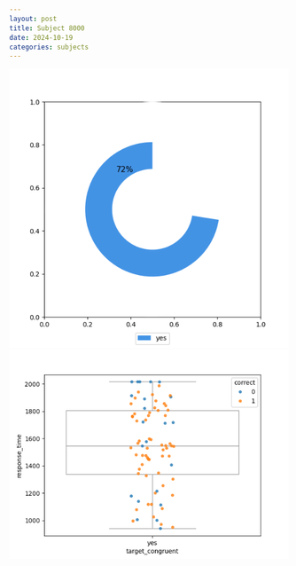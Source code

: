```yaml
---
layout: post
title: Subject 8000
date: 2024-10-19
categories: subjects
---
```


![](data/8000/run-18/8000_accuracy_target_congruence.png)
![](data/8000/run-18/8000_rt_congruence.png)
